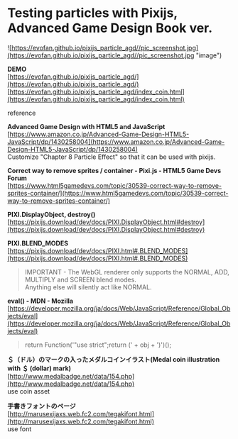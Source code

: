 # Testing particles with Pixijs, Advanced Game Design Book ver.  

![https://evofan.github.io/pixijs_particle_agd//pic_screenshot.jpg](https://evofan.github.io/pixijs_particle_agd//pic_screenshot.jpg "image")  

**DEMO**  
[https://evofan.github.io/pixijs_particle_agd/](https://evofan.github.io/pixijs_particle_agd/)  
[https://evofan.github.io/pixijs_particle_agd/index_coin.html](https://evofan.github.io/pixijs_particle_agd/index_coin.html)  

reference  

**Advanced Game Design with HTML5 and JavaScript**  
[https://www.amazon.co.jp/Advanced-Game-Design-HTML5-JavaScript/dp/1430258004](https://www.amazon.co.jp/Advanced-Game-Design-HTML5-JavaScript/dp/1430258004)  
Customize "Chapter 8 Particle Effect" so that it can be used with pixijs.  

**Correct way to remove sprites / container - Pixi.js - HTML5 Game Devs Forum**  
[https://www.html5gamedevs.com/topic/30539-correct-way-to-remove-sprites-container/](https://www.html5gamedevs.com/topic/30539-correct-way-to-remove-sprites-container/)  

**PIXI.DisplayObject, destroy()**  
[https://pixijs.download/dev/docs/PIXI.DisplayObject.html#destroy](https://pixijs.download/dev/docs/PIXI.DisplayObject.html#destroy)  

**PIXI.BLEND_MODES**  
[https://pixijs.download/dev/docs/PIXI.html#.BLEND_MODES](https://pixijs.download/dev/docs/PIXI.html#.BLEND_MODES)  
>IMPORTANT - The WebGL renderer only supports the NORMAL, ADD, MULTIPLY and SCREEN blend modes.  
>Anything else will silently act like NORMAL.  

**eval() - MDN - Mozilla**  
[https://developer.mozilla.org/ja/docs/Web/JavaScript/Reference/Global_Objects/eval](https://developer.mozilla.org/ja/docs/Web/JavaScript/Reference/Global_Objects/eval)  
>return Function('"use strict";return (' + obj + ')')();

**＄（ドル）のマークの入ったメダルコインイラスト(Medal coin illustration with ＄ (dollar) mark)**  
[http://www.medalbadge.net/data/154.php](http://www.medalbadge.net/data/154.php)  
use coin asset  

**手書きフォントのページ**  
[http://marusexijaxs.web.fc2.com/tegakifont.html](http://marusexijaxs.web.fc2.com/tegakifont.html)  
use font
